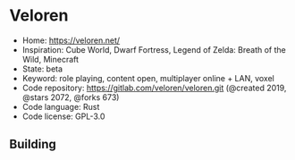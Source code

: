 # Veloren

- Home: https://veloren.net/
- Inspiration: Cube World, Dwarf Fortress, Legend of Zelda: Breath of the Wild, Minecraft
- State: beta
- Keyword: role playing, content open, multiplayer online + LAN, voxel
- Code repository: https://gitlab.com/veloren/veloren.git (@created 2019, @stars 2072, @forks 673)
- Code language: Rust
- Code license: GPL-3.0

## Building
